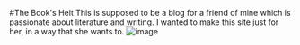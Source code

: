 #The Book's Heit
This is supposed to be a blog for a friend of mine which is passionate about literature and writing. I wanted to make this site just for her, in a way that she wants to.
![image](https://user-images.githubusercontent.com/79668619/190677956-b74370cd-f0e2-4bd3-9dd6-d85f5a2c4eb3.png)

